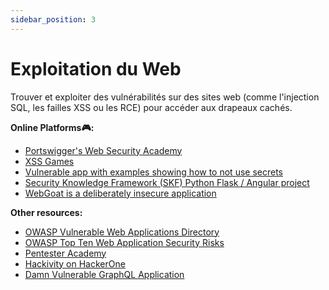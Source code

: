 ```yaml
---
sidebar_position: 3
---
```


# Exploitation du Web

Trouver et exploiter des vulnérabilités sur des sites web (comme l'injection SQL, les failles XSS ou les RCE) pour accéder aux drapeaux cachés.

**Online Platforms🎮:**
- [Portswigger's Web Security Academy](https://portswigger.net/web-security/all-labs)
- [XSS Games](https://xss-game.appspot.com/)
- [Vulnerable app with examples showing how to not use secrets](https://github.com/OWASP/wrongsecrets)
- [Security Knowledge Framework (SKF) Python Flask / Angular project](https://github.com/blabla1337/skf-flask)
- [WebGoat is a deliberately insecure application](https://github.com/WebGoat/WebGoat)

**Other resources:**
- [OWASP Vulnerable Web Applications Directory](https://owasp.org/www-project-vulnerable-web-applications-directory/)
- [OWASP Top Ten Web Application Security Risks](https://owasp.org/www-project-top-ten/)
- [Pentester Academy](https://www.pentesteracademy.com/)
- [Hackivity on HackerOne](https://hackerone.com/hacktivity)
- [Damn Vulnerable GraphQL Application](https://github.com/dolevf/Damn-Vulnerable-GraphQL-Application)
